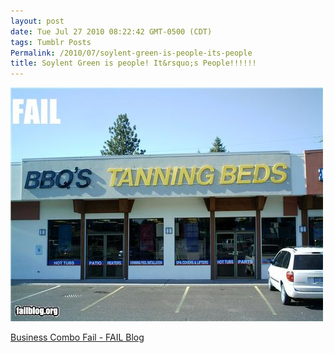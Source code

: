 ```yaml
---
layout: post
date: Tue Jul 27 2010 08:22:42 GMT-0500 (CDT)
tags: Tumblr Posts
Permalink: /2010/07/soylent-green-is-people-its-people
title: Soylent Green is people! It&rsquo;s People!!!!!!
---
```


![](/public/assets/tumblr/tumblr_l67x5vkD2c1qa4klho1_500.jpg)

[Business Combo Fail - FAIL Blog](http://failblog.org/2010/07/27/business-combo-fail/?utm_source=feedburner&utm_medium=feed&utm_campaign=Feed%3A+failblog+%28The+FAIL+Blog+-+Fail+Pictures+%26+Videos+at+Failblog.ORG%29&utm_content=Google+Reader)
